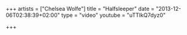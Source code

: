 +++
artists = ["Chelsea Wolfe"]
title = "Halfsleeper"
date = "2013-12-06T02:38:39+02:00"
type = "video"
youtube = "uTTIkQ7dyz0"

+++
